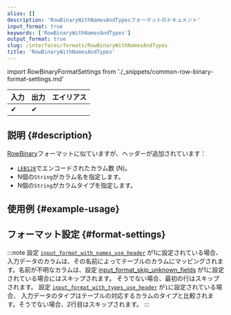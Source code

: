 ```yaml
---
alias: []
description: 'RowBinaryWithNamesAndTypesフォーマットのドキュメント'
input_format: true
keywords: ['RowBinaryWithNamesAndTypes']
output_format: true
slug: /interfaces/formats/RowBinaryWithNamesAndTypes
title: 'RowBinaryWithNamesAndTypes'
---
```


import RowBinaryFormatSettings from './_snippets/common-row-binary-format-settings.md'

| 入力 | 出力 | エイリアス |
|-------|--------|-------|
| ✔     | ✔      |       |

## 説明 {#description}

[RowBinary](./RowBinary.md)フォーマットに似ていますが、ヘッダーが追加されています：

- [`LEB128`](https://en.wikipedia.org/wiki/LEB128)でエンコードされたカラム数 (N)。
- N個の`String`がカラム名を指定します。
- N個の`String`がカラムタイプを指定します。

## 使用例 {#example-usage}

## フォーマット設定 {#format-settings}

<RowBinaryFormatSettings/>

:::note
設定 [`input_format_with_names_use_header`](/operations/settings/settings-formats.md/#input_format_with_names_use_header) が1に設定されている場合、
入力データのカラムは、その名前によってテーブルのカラムにマッピングされます。名前が不明なカラムは、設定 [input_format_skip_unknown_fields](/operations/settings/settings-formats.md/#input_format_skip_unknown_fields) が1に設定されている場合にはスキップされます。
そうでない場合、最初の行はスキップされます。
設定 [`input_format_with_types_use_header`](/operations/settings/settings-formats.md/#input_format_with_types_use_header) が`1`に設定されている場合、
入力データのタイプはテーブルの対応するカラムのタイプと比較されます。そうでない場合、2行目はスキップされます。
:::
